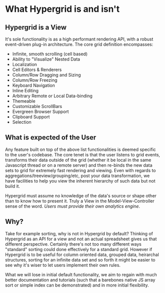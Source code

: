 # What Hypergrid is and isn't 

##  Hypergrid is a View

It's sole functionality is as a high performant rendering API, with a robust event-driven plug-in architecture. 
The core grid definition encompasses:

* Infinite, smooth scrolling (cell based)
* Ability to "Visualize" Nested Data
* Localization
* Cell Editors & Renderers
* Column/Row Dragging and Sizing
* Column/Row Freezing
* Keyboard Navigation
* Inline Editing
* Arbitrary Remote or Local Data-binding
* Themeable
* Customizable ScrollBars
* Evergreen Browser Support
* Clipboard Support
* Selection

## What is expected of the User

Any feature built on top of the above list functionalities is deemed specific to the user's codebase. 
The core tenet is that the user listens to grid events, transforms their data outside of the grid (whether it be local in the same Javascript thread or on a remote server) and then re-binds the new data sets to grid for extremely fast rendering and viewing. Even with regards to aggregations/treeview/grouping/etc, post your data transformation, we have facilities to help you view the inherent hierarchy of such data but not build it.

Hypergrid must assume no knowledge of the data's source or shape other than to know how to present it. 
Truly a View in the Model-View-Controller sense of the word. *Users must provide their own analytics engine*. 

## Why?

Take for example sorting, why is not in Hypergrid by default? 
Thinking of Hypergrid as an API for a view and not an actual spreadsheet gives us that different perspective. 
Certainly there's not too many different ways "standard" sorting could done effectively for a standard grid. 
However if Hypergrid is to be useful for column oriented data, grouped data, heirarchal structures, sorting for an infinite data set and so forth it might be easier to see why it's wiser to let users implement their own rules. 

What we will lose in initial default functionality, 
we aim to regain with much better documentation and tutorials (such that a barebones native JS array sort or simple index can be demonstrated) and in more initial flexibility.
